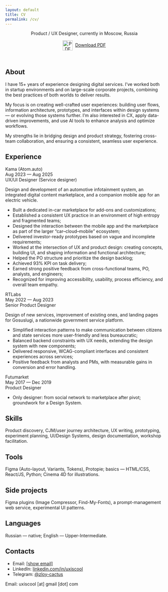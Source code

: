 ```yaml
---
layout: default
title: CV
permalink: /cv/
---
```

<div class="container">
<header class="cv-head">
  <div class="cv-title">Product / UX Designer, currently in Moscow, Russia</div>
 <p class="cv-download disabled-text">
  <a href="{{ site.baseurl }}/ui/cv.pdf" aria-disabled="true"> <img src="{{ site.baseurl }}/ui/icon_pdf.svg" alt="PDF" width="32" height="32" style="vertical-align:middle; margin-right:8px;">Download PDF</a>
</p>
</header>
  <section class="cv-grid">
    <!-- ABOUT -->
    <div class="cv-rail"></div>
    <div class="cv-right"><h2 class="cvsubheading">About</h2></div>
    <div class="cv-rail"></div>
    <div class="cv-right">
      <p>I have 15+ years of experience designing digital services. I’ve worked both in startup environments and on large-scale corporate projects, combining the best practices of both worlds to deliver results.</p><p>My focus is on creating well-crafted user experiences: building user flows, information architecture, prototypes, and interfaces within design systems — or evolving those systems further. I’m also interested in CX, apply data-driven improvements, and use AI tools to enhance analysis and optimize workflows.</p><p>My strengths lie in bridging design and product strategy, fostering cross-team collaboration, and ensuring a consistent, seamless user experience.</p>
    </div>
    <!-- EXPERIENCE -->
    <div class="cv-rail"></div>
    <div class="cv-right"><h2 class="cvsubheading">Experience</h2></div>
    <!-- Job: Atom -->
    <div class="cv-rail">
      <span class="cv-company">Kama (Atom.auto)</span><br>
      <span class="cv-dates">Aug 2023 — Aug 2025</span>
    </div>
    <div class="cv-right">
      <div class="cv-role">UX/UI Designer (Service designer)</div>
      <p>Design and development of an automotive infotainment system, an integrated digital content marketplace, and a companion mobile app for an electric vehicle.</p>
      <ul class="cv-bullets">
        <li>Built a dedicated in-car marketplace for add-ons and customizations;</li>
        <li>Established a consistent UX practice in an environment of high entropy and fragmented teams;</li>
        <li>Designed the interaction between the mobile app and the marketplace as part of the larger “car–cloud–mobile” ecosystem;</li>
        <li>Delivered investor-ready prototypes based on vague and incomplete requirements;</li>
        <li>Worked at the intersection of UX and product design: creating concepts, building UI, and shaping information and functional architecture;</li>
        <li>Helped the PO structure and prioritize the design backlog;</li>
        <li>Achieved 93% KPI on task delivery;</li>
        <li>Earned strong positive feedback from cross-functional teams, PO, analysts, and engineers;</li>
        <li>Recognized for improving accessibility, usability, process efficiency, and overall team empathy.</li>
      </ul>
    </div>
    <!-- Job: RTLABS -->
    <div class="cv-rail">
      <span class="cv-company">RTLabs</span><br>
      <span class="cv-dates">May 2022 — Aug 2023</span>
    </div>
    <div class="cv-right">
      <div class="cv-role">Senior Product Designer</div>
      <p>Design of new services, improvement of existing ones, and landing pages for Gosuslugi, a nationwide government service platform.</p>
      <ul class="cv-bullets">
        <li>Simplified interaction patterns to make communication between citizens and state services more user-friendly and less bureaucratic;</li>
        <li>Balanced backend constraints with UX needs, extending the design system with new components;</li>
        <li>Delivered responsive, WCAG-compliant interfaces and consistent experiences across services;</li>
        <li>Positive feedback from analysts and PMs, with measurable gains in conversion and error handling.</li>
      </ul>
    </div>
    <!-- Job: Futumarket -->
    <div class="cv-rail">
      <span class="cv-company">Futumarket</span><br>
      <span class="cv-dates">May 2017 — Dec 2019</span>
    </div>
    <div class="cv-right">
      <div class="cv-role">Product Designer</div>
      <ul class="cv-bullets">
        <li>Only designer: from social network to marketplace after pivot; groundwork for a Design System.</li>
      </ul>
    </div>
    <!-- SKILLS -->
    <div class="cv-rail"></div>
    <div class="cv-right"><h2 class="cvsubheading">Skills</h2></div>
    <div class="cv-rail"></div>
    <div class="cv-right">
      Product discovery, CJM/user journey architecture, UX writing, prototyping, experiment planning, UI/Design Systems, design documentation, workshop facilitation.
    </div>
    <!-- TOOLS -->
    <div class="cv-rail"></div>
    <div class="cv-right"><h2 class="cvsubheading">Tools</h2></div>
    <div class="cv-rail"></div>
    <div class="cv-right">
      Figma (Auto-layout, Variants, Tokens), Protopie; basics — HTML/CSS, React/JS, Python; Cinema 4D for illustrations.
    </div>
    <!-- SIDE PROJECTS -->
    <div class="cv-rail"></div>
    <div class="cv-right"><h2 class="cvsubheading">Side projects</h2></div>
    <div class="cv-rail"></div>
    <div class="cv-right">
      Figma plugins (Image Compressor, Find-My-Fonts), a prompt-management web service, experimental UI patterns.
    </div>
    <!-- LANGUAGES -->
    <div class="cv-rail"></div>
    <div class="cv-right"><h2 class="cvsubheading">Languages</h2></div>
    <div class="cv-rail"></div>
    <div class="cv-right">
      Russian — native; English — Upper-Intermediate.
    </div>
    <!-- CONTACTS -->
    <div class="cv-rail"></div>
    <div class="cv-right"><h2 class="cvsubheading">Contacts</h2></div>
    <div class="cv-rail"></div>
    <div class="cv-right">
      <ul class="cv-contacts-list">
        <li>
          Email: 
          <a class="cv-email" href="javascript:void(0)"
   data-user="loocsixu" data-host="moc.liamg">
  <span class="cv-email-text">[show email]</span>
</a></li>
        <li>
          LinkedIn: 
          <a href="https://linkedin.com/in/uxiscool" target="_blank" rel="noopener">
            linkedin.com/in/uxiscool
          </a>
        </li>
        <li>
          Telegram: 
          <a href="https://t.me/zloy-cactus" target="_blank" rel="noopener">
            @zloy-cactus
          </a>
        </li>
      </ul>
      <!-- email обфускация -->
  <script>
(function () {
  function rev(s){ return s.split('').reverse().join(''); }
  document.querySelectorAll('.cv-email').forEach(function(a){
    var addr = rev(a.dataset.user) + '@' + rev(a.dataset.host);
    a.href = 'mailto:' + addr;
    var t = a.querySelector('.cv-email-text');
    if (t) t.textContent = addr;
  });
})();
</script>
      <noscript><p>Email: uxiscool [at] gmail [dot] com</p></noscript>
    </div>
  </section>
  <div class="intro-divider"></div>
</div>